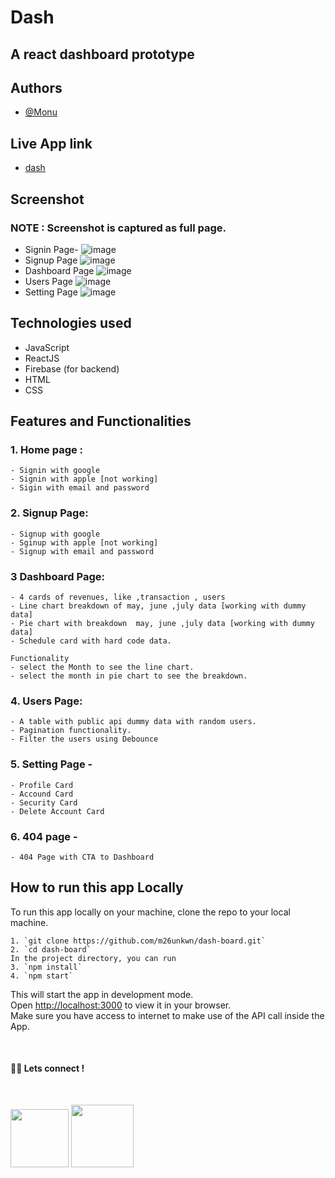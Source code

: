 # Dash

## A react dashboard prototype

## Authors

- [@Monu](https://twitter.com/getumank)

## Live App link

- [dash](https://dashh-board.netlify.app/)

## Screenshot
### NOTE : Screenshot is captured as full page.
- Signin Page- 
![image](https://user-images.githubusercontent.com/46845822/173014306-131acf5a-843c-4e90-9284-d7917da8a5e0.png)
- Signup Page
![image](https://user-images.githubusercontent.com/46845822/173014424-58394d84-52fc-4a02-b57e-cc6054812f76.png)
- Dashboard Page
![image](https://user-images.githubusercontent.com/46845822/173014584-7950142d-52b7-4326-868f-4bbbb39a59fa.png)
- Users Page
![image](https://user-images.githubusercontent.com/46845822/173014665-91a34d09-219c-4118-9003-e0f2c7dba256.png)
- Setting Page
![image](https://user-images.githubusercontent.com/46845822/173016683-f84d4f8e-00ce-47b3-89c1-c6f645ef46d3.png)




## Technologies used
- JavaScript
- ReactJS
- Firebase (for backend)
- HTML
- CSS

## Features and Functionalities

### 1. Home page :

    - Signin with google
    - Signin with apple [not working]
    - Sigin with email and password

### 2. Signup Page:
    - Signup with google
    - Sginup with apple [not working]
    - Signup with email and password
    
### 3 Dashboard Page:


    - 4 cards of revenues, like ,transaction , users
    - Line chart breakdown of may, june ,july data [working with dummy data]
    - Pie chart with breakdown  may, june ,july data [working with dummy data]
    - Schedule card with hard code data.

    Functionality
    - select the Month to see the line chart.
    - select the month in pie chart to see the breakdown.

### 4. Users Page:

    - A table with public api dummy data with random users.
    - Pagination functionality.
    - Filter the users using Debounce


### 5. Setting Page -

    - Profile Card
    - Accound Card
    - Security Card
    - Delete Account Card
    

### 6. 404 page -

    - 404 Page with CTA to Dashboard





## **How to run this app Locally**

To run this app locally on your machine, clone the repo to your local machine.

    1. `git clone https://github.com/m26unkwn/dash-board.git`
    2. `cd dash-board`
    In the project directory, you can run
    3. `npm install`
    4. `npm start`

This will start the app in development mode.\
Open [http://localhost:3000](http://localhost:3000) to view it in your browser.\
Make sure you have access to internet to make use of the API call inside the App.

<br>

#### 👨‍💻 Lets connect !

<br>

<a href="https://twitter.com/getumank/"><img src="https://img.shields.io/badge/Twitter-1DA1F2?style=for-the-badge&logo=twitter&logoColor=white" width="93px"/></a>
<a href="https://www.linkedin.com/in/monu-shukla/"><img src="https://img.shields.io/badge/LinkedIn-0077B5?style=for-the-badge&logo=linkedin&logoColor=white" width="100px"/></a>

